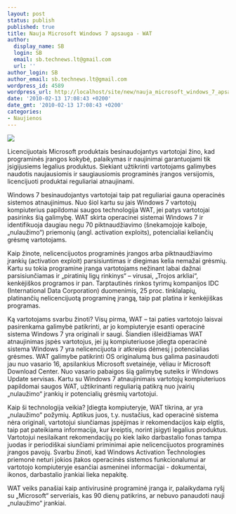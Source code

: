 ```yaml
---
layout: post
status: publish
published: true
title: Nauja Microsoft Windows 7 apsauga - WAT
author:
  display_name: SB
  login: SB
  email: sb.technews.lt@gmail.com
  url: ''
author_login: SB
author_email: sb.technews.lt@gmail.com
wordpress_id: 4589
wordpress_url: http://localhost/site/new/nauja_microsoft_windows_7_apsauga__wat/
date: '2010-02-13 17:08:43 +0200'
date_gmt: '2010-02-13 17:08:43 +0200'
categories:
- Naujienos
---
```

<div class="imgright"><img src="http://t0.gstatic.com/images?q=tbn:1cDUuUMfIrNh1M:http://www.ribbitcomputers.com/blog/wp-content/uploads/2009/11/Windows-7-box.jpg"  /></div>
<p>Licencijuotais Microsoft produktais besinaudojantys vartotojai žino, kad programinės įrangos kokybė, palaikymas ir naujinimai garantuojami tik įsigijusiems legalius produktus.  Siekiant užtikrinti vartotojams galimybes naudotis naujausiomis ir saugiausiomis programinės įrangos versijomis, licencijuoti produktai reguliariai atnaujinami. </p>
<p>Windows 7 besinaudojantys vartotojai taip pat reguliariai gauna operacinės sistemos atnaujinimus. Nuo šiol kartu su jais Windows 7 vartotojų kompiuterius papildomai saugos technologija WAT, jei patys vartotojai pasirinks šią galimybę. WAT skirta operacinei sistemai Windows 7 ir identifikuoja daugiau negu 70  piktnaudžiavimo (šnekamojoje kalboje, „nulaužimo“) priemonių  (angl. activation exploits), potencialiai keliančių grėsmę vartotojams.  </p>
<p>Kaip žinote, nelicencijuotos programinės įrangos arba piktnaudžiavimo įrankių (activation exploit) parsisiuntimas ir diegimas kelia nemažai grėsmių. Kartu su tokia programine įranga vartotojams nežinant labai dažnai parsisiunčiamas ir „piratinių ligų rinkinys“ –  virusai, „Trojos arkliai“, kenkėjiškos programos ir pan. Tarptautinės rinkos tyrimų kompanijos IDC (International Data Corporation) duomenimis, 25 proc. tinklalapių, platinančių nelicencijuotą programinę įrangą, taip pat platina ir kenkėjiškas programas.  </p>
<p>Ką vartotojams svarbu žinoti?  Visų pirma, WAT – tai paties vartotojo laisvai pasirenkama galimybė patikrinti, ar jo kompiuteryje esanti operacinė sistema Windows 7 yra originali ir saugi. Šiandien išleidžiamas WAT atnaujinimas įspės vartotojus, jei jų kompiuteriuose įdiegta operacinė sistema Windows 7 yra nelicencijuota ir atkreips dėmesį į potencialias grėsmes. WAT galimybe patikrinti OS originalumą bus galima pasinaudoti jau nuo vasario 16, apsilankius Microsoft svetainėje, vėliau ir Microsoft Download Center.  Nuo vasario pabaigos šią galimybę suteiks ir Windows Update servisas. Kartu su Windows 7 atnaujinimais vartotojų kompiuteriuos papildomai saugos WAT, užtikrinanti reguliarią patikrą nuo įvairių „nulaužimo“ įrankių ir potencialių grėsmių vartotojui.</p>
<p>Kaip ši technologija veikia? Įdiegta kompiuteryje, WAT tikrina, ar yra „nulaužimo“ požymių. Aptikus juos, t.y. nustačius, kad operacinė sistema nėra originali, vartotojui siunčiamas įspėjimas ir rekomendacijos kaip elgtis, taip pat pateikiama informacija, kur kreiptis, norint įsigyti legalius produktus. Vartotojui nesilaikant rekomendacijų po kiek laiko  darbastalio fonas tampa juodas ir periodiškai siunčiami priminimai apie nelicencijuotos programinės įrangos pavojų. Svarbu žinoti, kad Windows Activation Technologies priemonė neturi jokios įtakos operacinės sistemos funkcionalumui ar vartotojo kompiuteryje esančiai asmeninei informacijai - dokumentai, ikonos, darbastalio įrankiai lieka nepakitę.  </p>
<p>WAT veiks panašiai kaip antivirusinė programinė įranga ir, palaikydama ryšį su „Microsoft“ serveriais, kas  90 dienų patikrins, ar nebuvo panaudoti nauji „nulaužimo“ įrankiai.  </p>
